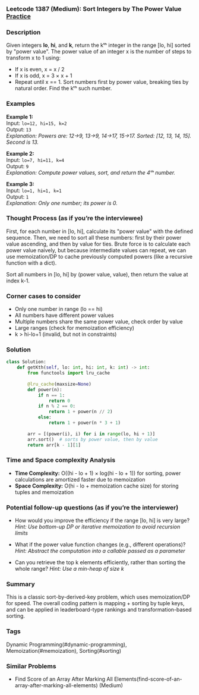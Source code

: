 ### Leetcode 1387 (Medium): Sort Integers by The Power Value [Practice](https://leetcode.com/problems/sort-integers-by-the-power-value)

### Description  
Given integers **lo**, **hi**, and **k**, return the kᵗʰ integer in the range [lo, hi] sorted by "power value". The power value of an integer x is the number of steps to transform x to 1 using:
- If x is even, x = x / 2
- If x is odd, x = 3 × x + 1
- Repeat until x == 1. Sort numbers first by power value, breaking ties by natural order. Find the kᵗʰ such number.

### Examples  
**Example 1:**  
Input: `lo=12, hi=15, k=2`  
Output: `13`  
*Explanation: Powers are: 12→9, 13→9, 14→17, 15→17. Sorted: [12, 13, 14, 15]. Second is 13.*

**Example 2:**  
Input: `lo=7, hi=11, k=4`  
Output: `9`  
*Explanation: Compute power values, sort, and return the 4ᵗʰ number.*

**Example 3:**  
Input: `lo=1, hi=1, k=1`  
Output: `1`  
*Explanation: Only one number; its power is 0.*

### Thought Process (as if you’re the interviewee)  
First, for each number in [lo, hi], calculate its "power value" with the defined sequence. Then, we need to sort all these numbers: first by their power value ascending, and then by value for ties. Brute force is to calculate each power value naively, but because intermediate values can repeat, we can use memoization/DP to cache previously computed powers (like a recursive function with a dict).

Sort all numbers in [lo, hi] by (power value, value), then return the value at index k-1.

### Corner cases to consider  
- Only one number in range (lo == hi)
- All numbers have different power values
- Multiple numbers share the same power value, check order by value
- Large ranges (check for memoization efficiency)
- k > hi-lo+1 (invalid, but not in constraints)

### Solution

```python
class Solution:
    def getKth(self, lo: int, hi: int, k: int) -> int:
        from functools import lru_cache
        
        @lru_cache(maxsize=None)
        def power(n):
            if n == 1:
                return 0
            if n % 2 == 0:
                return 1 + power(n // 2)
            else:
                return 1 + power(n * 3 + 1)
        
        arr = [(power(i), i) for i in range(lo, hi + 1)]
        arr.sort()  # sorts by power value, then by value
        return arr[k - 1][1]
```

### Time and Space complexity Analysis  
- **Time Complexity:** O((hi - lo + 1) × log(hi - lo + 1)) for sorting, power calculations are amortized faster due to memoization
- **Space Complexity:** O(hi - lo + memoization cache size) for storing tuples and memoization

### Potential follow-up questions (as if you’re the interviewer)  
- How would you improve the efficiency if the range [lo, hi] is very large?
  *Hint: Use bottom-up DP or iterative memoization to avoid recursion limits*

- What if the power value function changes (e.g., different operations)?
  *Hint: Abstract the computation into a callable passed as a parameter*

- Can you retrieve the top k elements efficiently, rather than sorting the whole range?
  *Hint: Use a min-heap of size k*

### Summary
This is a classic sort-by-derived-key problem, which uses memoization/DP for speed. The overall coding pattern is mapping + sorting by tuple keys, and can be applied in leaderboard-type rankings and transformation-based sorting.

### Tags
Dynamic Programming(#dynamic-programming), Memoization(#memoization), Sorting(#sorting)

### Similar Problems
- Find Score of an Array After Marking All Elements(find-score-of-an-array-after-marking-all-elements) (Medium)